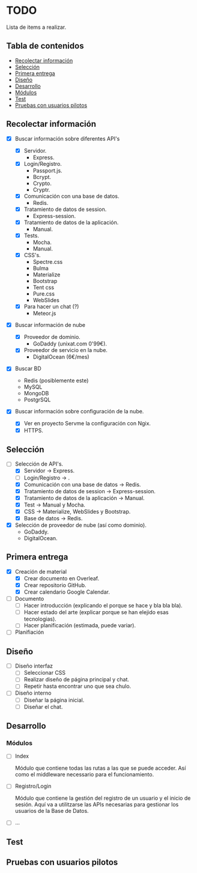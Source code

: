 # TODO
Lista de items a realizar.

## Tabla de contenidos
- [Recolectar información](https://github.com/MelodySeptor/Unixat/blob/master/TODO.md#recolectar-información)
- [Selección](https://github.com/MelodySeptor/Unixat/blob/master/TODO.md#selección)
- [Primera entrega](https://github.com/MelodySeptor/Unixat/blob/master/TODO.md#primera-entrega)
- [Diseño](https://github.com/MelodySeptor/Unixat/blob/master/TODO.md#diseño)
- [Desarrollo](https://github.com/MelodySeptor/Unixat/blob/master/TODO.md#desarrollo)
- [Módulos](https://github.com/MelodySeptor/Unixat/blob/master/TODO.md#módulos)
- [Test](https://github.com/MelodySeptor/Unixat/blob/master/TODO.md#test)
- [Pruebas con usuarios pilotos](https://github.com/MelodySeptor/Unixat/blob/master/TODO.md#pruebas-con-usuarios-pilotos)

## Recolectar información
  - [x] Buscar información sobre diferentes API's
    - [x] Servidor.
      - Express.
    - [x] Login/Registro.
      - Passport.js.
      - Bcrypt.
      - Crypto.
      - Cryptr.
    - [x] Comunicación con una base de datos.
      - Redis.
    - [x] Tratamiento de datos de session.
      - Express-session.
    - [x] Tratamiento de datos de la aplicación.
      - Manual.
    - [x] Tests.
      - Mocha.
      - Manual.
    - [x] CSS's.
      - Spectre.css
      - Bulma
      - Materialize
      - Bootstrap
      - Tent css
      - Pure.css
      - WebSlides
    - [x] Para hacer un chat (?)
      - Meteor.js
  
  - [x] Buscar información de nube
    - [x] Proveedor de dominio.
      - GoDaddy (unixat.com 0'99€).
    - [x] Proveedor de servicio en la nube.
      - DigitalOcean (6€/mes)
      
  - [x] Buscar BD
    - Redis (posiblemente este)
    - MySQL
    - MongoDB
    - PostgrSQL
    
  - [x] Buscar información sobre configuración de la nube.
    - [x] Ver en proyecto Servme la configuración con Ngix.
    - [x] HTTPS.
    
## Selección
  - [ ] Selección de API's.
    - [x] Servidor -> Express.
    - [ ] Login/Registro -> .
    - [x] Comunicación con una base de datos -> Redis.
    - [x] Tratamiento de datos de session -> Express-session.
    - [x] Tratamiento de datos de la aplicación -> Manual.
    - [x] Test -> Manual y Mocha.
    - [x] CSS -> Materialize, WebSlides y Bootstrap.
    - [x] Base de datos -> Redis.
  - [x] Selección de proveedor de nube (así como dominio).
    - GoDaddy.
    - DigitalOcean.

## Primera entrega
  - [x] Creación de material
    - [x] Crear documento en Overleaf.
    - [x] Crear repositorio GitHub.
    - [x] Crear calendario Google Calendar. 
    
  - [ ] Documento
    - [ ] Hacer introducción (explicando el porque se hace y bla bla bla).
    - [ ] Hacer estado del arte (explicar porque se han elejido esas tecnologias).
    - [ ] Hacer planificación (estimada, puede variar).
    
  - [ ] Planifiación

## Diseño
  - [ ] Diseño interfaz
    - [ ] Seleccionar CSS
    - [ ] Realizar diseño de página principal y chat.
    - [ ] Repetir hasta encontrar uno que sea chulo.
  
  - [ ] Diseño interno
    - [ ] Diseñar la página inicial.
    - [ ] Diseñar el chat.

## Desarrollo

### Módulos
  - [ ] Index
  
    Módulo que contiene todas las rutas a las que se puede acceder. Así como el middleware necessario para el funcionamiento.
  - [ ] Registro/Login
  
    Módulo que contiene la gestión del registro de un usuario y el inicio de sesión. Aquí va a utilitzarse las APIs necesarias para gestionar los usuarios de la Base de Datos.
  - [ ] ...

## Test

## Pruebas con usuarios pilotos

